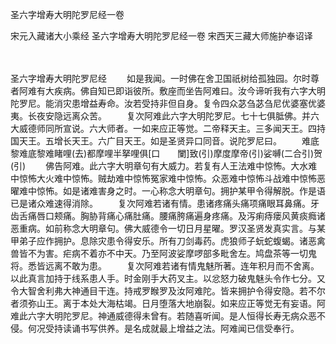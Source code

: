 圣六字增寿大明陀罗尼经一卷


宋元入藏诸大小乘经
圣六字增寿大明陀罗尼经一卷
宋西天三藏大师施护奉诏译


　　

圣六字增寿大明陀罗尼经
　　如是我闻。一时佛在舍卫国祇树给孤独园。尔时尊者阿难有大疾病。佛自知已即诣彼所。敷座而坐告阿难曰。汝今谛听我有六字大明陀罗尼。能消灾患增益寿命。汝若受持非但自身。复令四众苾刍苾刍尼优婆塞优婆夷。长夜安隐远离众苦。
　　复次阿难此六字大明陀罗尼。七十七俱胝佛。并六大威德师同所宣说。六大师者。一如来应正等觉。二帝释天主。三多闻天王。四持国天王。五增长天王。六广目天王。如是圣贤异口同音。说陀罗尼曰。
　　难底黎难底黎难睹哩(去)都摩哩半拏哩俱[口　　闌]致(引)摩度摩帝(引)娑嚩(二合引)贺(引)
　　佛告阿难。此六字大明章句有大威力。若复有人王法难中惊怖。大水难中惊怖大火难中惊怖。贼劫难中惊怖冤家难中惊怖。众恶难中惊怖斗战难中惊怖恶曜难中惊怖。如是诸难害身之时。一心称念大明章句。拥护某甲令得解脱。作是语已是诸众难速得消除。
　　复次阿难若诸有情。患诸疼痛头痛项痛眼耳鼻痛。牙齿舌痛唇口颊痛。胸胁背痛心痛肚痛。腰痛胯痛遍身疼痛。及泻痢痔瘘风黄痰癊诸恶重病。如前称念大明章句。佛大威德令一切日月星曜。罗汉圣贤发真实言。与某甲弟子应作拥护。息除灾患令得安乐。所有刀剑毒药。虎狼师子蚖蛇蝮蝎。诸恶禽兽皆不为害。疟病不着亦不中天。乃至阿波娑摩啰部多毗舍左。鸠盘茶等一切鬼将。悉皆远离不敢为患。
　　复次阿难若诸有情鬼魅所著。连年积月而不舍离。以此真言加持于线系患人手。时金刚手大药叉主。以忿怒力破鬼魅头令作七分。又令大智舍利弗大神通目干连。持戒罗睺罗及汝阿难陀。皆来拥护令得安隐。若不尔者须弥山王。离于本处大海枯竭。日月堕落大地崩裂。如来应正等觉无有妄语。阿难此六字大明陀罗尼。神通威德得未曾有。若随喜听闻。是人恒得长寿无病众恶不侵。何况受持读诵书写供养。是名成就最上增益之法。阿难闻已信受奉行。

